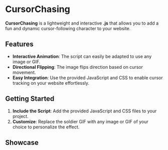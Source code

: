 # CursorChasing

**CursorChasing** is a lightweight and interactive **.js** that allows you to add a fun and dynamic cursor-following character to your website.

## Features

- **Interactive Animation**: The script can easily be adapted to use any image or GIF.
- **Directional Flipping**: The image flips direction based on cursor movement.
- **Easy Integration**: Use the provided JavaScript and CSS to enable cursor tracking on your website effortlessly.

## Getting Started

1. **Include the Script**: Add the provided JavaScript and CSS files to your project.
2. **Customize**: Replace the soldier GIF with any image or GIF of your choice to personalize the effect.

## Showcase



